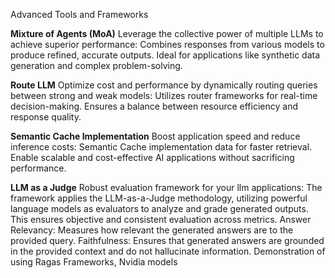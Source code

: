 Advanced Tools and Frameworks

**Mixture of Agents (MoA)**
Leverage the collective power of multiple LLMs to achieve superior performance:
Combines responses from various models to produce refined, accurate outputs.
Ideal for applications like synthetic data generation and complex problem-solving.

**Route LLM**
Optimize cost and performance by dynamically routing queries between strong and weak models:
Utilizes router frameworks for real-time decision-making.
Ensures a balance between resource efficiency and response quality.

**Semantic Cache Implementation**
Boost application speed and reduce inference costs:
Semantic Cache implementation data for faster retrieval.
Enable scalable and cost-effective AI applications without sacrificing performance.

**LLM as a Judge**
Robust evaluation framework for your llm applications:
The framework applies the LLM-as-a-Judge methodology, utilizing powerful language models as evaluators to analyze and grade generated outputs. This ensures objective and consistent evaluation across metrics.
Answer Relevancy: Measures how relevant the generated answers are to the provided query.
Faithfulness: Ensures that generated answers are grounded in the provided context and do not hallucinate information.
Demonstration of using Ragas Frameworks, Nvidia models
